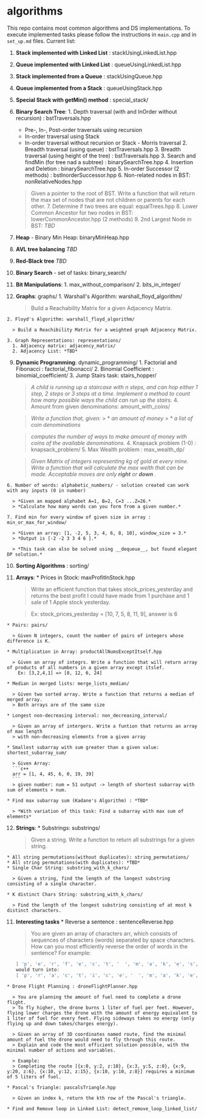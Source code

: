 # algorithms
This repo contains most common algorithms and DS implementations. To execute implemented tasks please follow the instructions in ```main.cpp``` and in ```set_up.md``` files.
Current list:
  1. **Stack implemented with Linked List** : stackUsingLinkedList.hpp
  2. **Queue implemented with Linked List** : queueUsingLinkedList.hpp
  3. **Stack implemented from a Queue** : stackUsingQueue.hpp
  4. **Queue implemented from a Stack** : queueUsingStack.hpp
  5. **Special Stack with getMin() method** : special_stack/
  5. **Binary Search Tree**:
    1. Depth traversal (with and InOrder without recursion) : bstTraversals.hpp
      * Pre-, In-, Post-order traversals using recursion
      * In-order traversal using Stack
      * In-order traversal without recursion or Stack - Morris traversal
    2. Breadth traversal (using queue) : bstTraversals.hpp
    3. Breadth traversal (using height of the tree) : bstTraversals.hpp
    3. Search and findMin (for tree nad a subtree) : binarySearchTree.hpp
    4. Insertion and Deletion : binarySearchTree.hpp
    5. In-order Successor (2 methods) : bstInorderSuccessor.hpp
    6. Non-related nodes in BST: nonRelativeNodes.hpp
      
      > Given a pointer to the root of BST. Write a function that will return the max set of nodes that are not children or parents for each other.
    7. Determine if two trees are equal: equalTrees.hpp
    8. Lower Common Ancestor for two nodes in BST: lowerCommonAncestor.hpp (2 methods)
    9. 2nd Largest Node in BST: *TBD*
  6. **Heap** - Binary Min Heap: binaryMinHeap.hpp
  7. **AVL tree balancing** *TBD*
  8. **Red-Black tree** *TBD*
  9. **Binary Search** - set of tasks: binary_search/
  10. **Bit Manipulations**:
    1. max_without_comparison/
    2. bits_in_integer/
  10. **Graphs**: graphs/
    1. Warshall's Algorithm: warshall_floyd_algorithm/
      
      > Build a Reachability Matrix for a given Adjacency Matrix.

    2. Floyd's Algorithm: warshall_floyd_algorithm/
    
      > Build a Reachibility Matrix for a weighted graph Adjacency Matrix.
      
    3. Graph Representations: representations/
      1. Adjacency matrix: adjacency_matrix/
      2. Adjacency List: *TBD*

  9. **Dynamic Programming**: dynamic_programming/
    1. Factorial and Fibonacci : factorial_fibonacci/
    2. Binomial Coefficient : binomial_coefficient/
    3. Jump Stairs task: stairs_hopper/
  
       >*A child is running up a staircase with n steps, and can hop either 1 step, 2 steps or 3 steps at a time.*
       >*Implement a method to count how many possible ways the child can run up the stairs.*
    4. Amount from given denominations: amount_with_coins/
       
       > *Write a function that, given:*
          >  * *an amount of money*
          >  * *a list of coin denominations*

       > *computes the number of ways to make amount of money with coins of the available denominations.*
    4. Knapsack problem (1-0) : knapsack_problem/
    5. Max Wealth problem : max_wealth_dp/
        
      > *Given Matrix of integers representing kg of gold at every mine.*
      > *Write a function that will calculate the max welth that can be made.*
      > *Acceptable moves are only __right__ or __down__ .*
      
    6. Number of words: alphabetic_numbers/ - solution created can work with any inputs (0 in number)
        
      > *Given an mapped alphabet A=1, B=2, C=3 ...Z=26.*
      > *Calculate how many words can you form from a given number.*
      
    7. Find min for every window of given size in array : min_or_max_for_window/
      
      > *Given an array: [1, -2, 5, 3, 4, 6, 8, 10], window_size = 3.*
      > *Output is [-2 -2 3 3 4 6 ].*
      
      > *This task can also be solved using __dequeue__, but found elegant DP solution.*
      
  10. **Sorting Algorithms** : sorting/
  11. **Arrays**:
    * Prices in Stock: maxProfitInStock.hpp
      
      > Write an efficient function that takes stock_prices_yesterday and returns the best profit I could have made from 1 purchase and 1 sale of 1 Apple stock yesterday.
      
      > Ex: stock_prices_yesterday = [10, 7, 5, 8, 11, 9], answer is 6
      
    * Pairs: pairs/
    
      > Given N integers, count the number of pairs of integers whose difference is K.
      
    * Multiplication in Array: productAllNumsExceptItself.hpp
    
      > Given an array of integrs. Write a function that will return array of products of all numbers in a given array except itslef.
        Ex: [3,2,4,1] => [8, 12, 6, 24]
        
    * Median in merged lists: merge_lists_median/
    
      > Given two sorted array. Write a function that returns a median of merged array. 
      > Both arrays are of the same size
      
    * Longest non-decreasing interval: non_decreasing_interval/
    
      > Given an array of intergers. Write a funtion that returns an array of max length 
      > with non-decreasing elements from a given array
      
    * Smallest subarray with sum greater than a given value: shortest_subarray_sum/
    
      > Given Array:
      ```c++
      arr = [1, 4, 45, 6, 0, 19, 39]
      ```
      > given number: num = 51 output -> length of shortest subarray with sum of elements > num.
      
    * Find max subarray sum (Kadane's Algorithm) : *TBD*
      
      > *With variation of this task: Find a subarray with max sum of elements*

  12. **Strings**:
    * Substrings: substrings/
    
      > Given a string. Write a function to return all substrings for a given string.
      
    * All string permutations(without duplicates): string_permutations/
    * All string permutations(with duplicates): *TBD*
    * Single Char String: substring_with_k_chars/
      
      > Given a string, find the length of the longest substring consisting of a single character.
    
    * K distinct Chars String: substring_with_k_chars/
      
      > Find the length of the longest substring consisting of at most k distinct characters.
    
  11. **Interesting tasks**
    * Reverse a sentence : sentenceReverse.hpp
    
      > You are given an array of characters arr, which consists of sequences of characters (words) separated by space characters.
      > How can you most efficiently reverse the order of words in the sentence?
      > For example:
      ```c++
      [ 'p', 'e', 'r', 'f', 'e', 'c', 't', '  ', 'm', 'a', 'k', 'e', 's', '  ', 'p', 'r', 'a', 'c', 't', 'i', 'c', 'e' ]
      would turn into:
      [ 'p', 'r', 'a', 'c', 't', 'i', 'c', 'e', '  ', 'm', 'a', 'k', 'e', 's', '  ', 'p', 'e', 'r', 'f', 'e', 'c', 't' ]
      ```
    * Drone Flight Planning : droneFlightPlanner.hpp
    
      > You are planning the amount of fuel need to complete a drone flight.
      > To fly higher, the drone burns 1 liter of fuel per feet. However, flying lower charges the drone with the amount of energy equivalent to 1 liter of fuel for every feet. Flying sideways takes no energy (only flying up and down takes/charges energy).
 
      > Given an array of 3D coordinates named route, find the minimal amount of fuel the drone would need to fly through this route.
      > Explain and code the most efficient solution possible, with the minimal number of actions and variables.
 
      > Example:
      > Completing the route [{x:0, y:2, z:10}, {x:3, y:5, z:0}, {x:9, y:20, z:6}, {x:10, y:12, z:15}, {x:10, y:10, z:8}] requires a minimum of 5 liters of fuel.
      
    * Pascal's Triangle: pascalsTriangle.hpp
    
      > Given an index k, return the kth row of the Pascal's triangle.
      
    * Find and Remove loop in Linked List: detect_remove_loop_linked_list/
      
